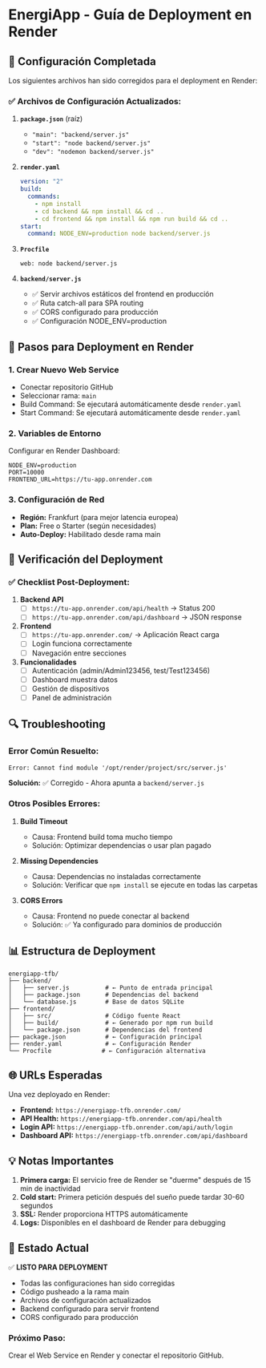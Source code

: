 # EnergiApp - Guía de Deployment en Render

## 🚀 Configuración Completada

Los siguientes archivos han sido corregidos para el deployment en Render:

### ✅ Archivos de Configuración Actualizados:

1. **`package.json`** (raíz)
   - `"main": "backend/server.js"`
   - `"start": "node backend/server.js"`
   - `"dev": "nodemon backend/server.js"`

2. **`render.yaml`**
   ```yaml
   version: "2"
   build:
     commands:
       - npm install
       - cd backend && npm install && cd ..
       - cd frontend && npm install && npm run build && cd ..
   start:
     command: NODE_ENV=production node backend/server.js
   ```

3. **`Procfile`**
   ```
   web: node backend/server.js
   ```

4. **`backend/server.js`**
   - ✅ Servir archivos estáticos del frontend en producción
   - ✅ Ruta catch-all para SPA routing
   - ✅ CORS configurado para producción
   - ✅ Configuración NODE_ENV=production

## 🔧 Pasos para Deployment en Render

### 1. Crear Nuevo Web Service
- Conectar repositorio GitHub
- Seleccionar rama: `main`
- Build Command: Se ejecutará automáticamente desde `render.yaml`
- Start Command: Se ejecutará automáticamente desde `render.yaml`

### 2. Variables de Entorno
Configurar en Render Dashboard:
```
NODE_ENV=production
PORT=10000
FRONTEND_URL=https://tu-app.onrender.com
```

### 3. Configuración de Red
- **Región:** Frankfurt (para mejor latencia europea)
- **Plan:** Free o Starter (según necesidades)
- **Auto-Deploy:** Habilitado desde rama main

## 🎯 Verificación del Deployment

### ✅ Checklist Post-Deployment:

1. **Backend API**
   - [ ] `https://tu-app.onrender.com/api/health` → Status 200
   - [ ] `https://tu-app.onrender.com/api/dashboard` → JSON response

2. **Frontend**
   - [ ] `https://tu-app.onrender.com/` → Aplicación React carga
   - [ ] Login funciona correctamente
   - [ ] Navegación entre secciones

3. **Funcionalidades**
   - [ ] Autenticación (admin/Admin123456, test/Test123456)
   - [ ] Dashboard muestra datos
   - [ ] Gestión de dispositivos
   - [ ] Panel de administración

## 🔍 Troubleshooting

### Error Común Resuelto:
```
Error: Cannot find module '/opt/render/project/src/server.js'
```
**Solución:** ✅ Corregido - Ahora apunta a `backend/server.js`

### Otros Posibles Errores:

1. **Build Timeout**
   - Causa: Frontend build toma mucho tiempo
   - Solución: Optimizar dependencias o usar plan pagado

2. **Missing Dependencies**
   - Causa: Dependencias no instaladas correctamente
   - Solución: Verificar que `npm install` se ejecute en todas las carpetas

3. **CORS Errors**
   - Causa: Frontend no puede conectar al backend
   - Solución: ✅ Ya configurado para dominios de producción

## 📊 Estructura de Deployment

```
energiapp-tfb/
├── backend/
│   ├── server.js          # ← Punto de entrada principal
│   ├── package.json       # Dependencias del backend
│   └── database.js        # Base de datos SQLite
├── frontend/
│   ├── src/               # Código fuente React
│   ├── build/             # ← Generado por npm run build
│   └── package.json       # Dependencias del frontend
├── package.json           # ← Configuración principal
├── render.yaml            # ← Configuración Render
└── Procfile              # ← Configuración alternativa
```

## 🌐 URLs Esperadas

Una vez deployado en Render:

- **Frontend:** `https://energiapp-tfb.onrender.com/`
- **API Health:** `https://energiapp-tfb.onrender.com/api/health`
- **Login API:** `https://energiapp-tfb.onrender.com/api/auth/login`
- **Dashboard API:** `https://energiapp-tfb.onrender.com/api/dashboard`

## 💡 Notas Importantes

1. **Primera carga:** El servicio free de Render se "duerme" después de 15 min de inactividad
2. **Cold start:** Primera petición después del sueño puede tardar 30-60 segundos
3. **SSL:** Render proporciona HTTPS automáticamente
4. **Logs:** Disponibles en el dashboard de Render para debugging

## 🚀 Estado Actual

✅ **LISTO PARA DEPLOYMENT**
- Todas las configuraciones han sido corregidas
- Código pusheado a la rama main
- Archivos de configuración actualizados
- Backend configurado para servir frontend
- CORS configurado para producción

### Próximo Paso:
Crear el Web Service en Render y conectar el repositorio GitHub.
